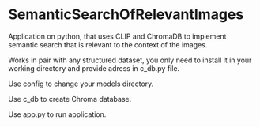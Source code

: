 # SemanticSearchOfRelevantImages
Application on python, that uses CLIP and ChromaDB to implement semantic search that is relevant to the context of the images.

Works in pair with any structured dataset, you only need to install it in your working directory and provide adress in c_db.py file.

Use config to change your models directory.

Use c_db to create Chroma database.

Use app.py to run application.
